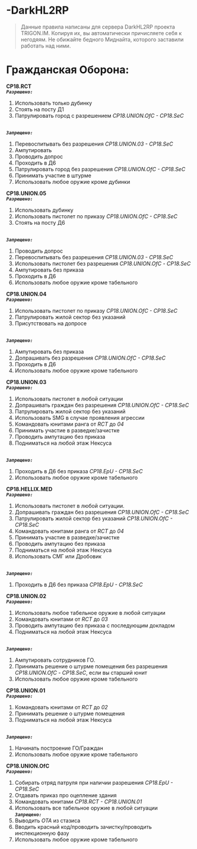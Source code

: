 # -DarkHL2RP
> Данные правила написаны для сервера DarkHL2RP проекта TRIGON.IM. 
> Копируя их, вы автоматически причисляете себя к негодяям.
> Не обижайте бедного Миднайта, которого заставили работать над ними.

# Гражданская Оборона: 
**CP18.RCT**
<br>_**`Разрешено:`**_
1. Использовать только дубинку
2. Стоять на посту Д1 
3. Патрулировать город с разрешением *CP18.UNION.OfC - CP18.SeC*

<br>_**`Запрещено:`**_
1. Перевоспитывать без разрешения *CP18.UNION.03 - CP18.SeC* 
2. Ампутировать 
3. Проводить допрос
4. Проходить в Д6 
5. Патрулировать город без разрешения *CP18.UNION.OfC - CP18.SeC*
6. Принимать участие в штурме
7. Использовать любое оружие кроме дубинки


**CP18.UNION.05**
<br>_**`Разрешено:`**_
1. Использовать дубинку
2. Использовать пистолет по приказу *CP18.UNION.OfC - CP18.SeC*
3. Стоять на посту Д6

<br>_**`Запрещено:`**_
1. Проводить допрос
2. Перевоспитывать без разрешения *CP18.UNION.03 - CP18.SeC*
3. Использовать пистолет без разрешения *CP18.UNION.OfС - CP18.SeC*
4. Ампутировать без приказа
5. Проходить в Д6
6. Использовать любое оружие кроме табельного


**CP18.UNION.04**
<br>_**`Разрешено:`**_
1. Использовать пистолет по приказу *CP18.UNION.OfC - CP18.SeC*
2. Патрулировать жилой сектор без указаний 
3. Присутствовать на допросе

<br>_**`Запрещено:`**_
1. Ампутировать без приказа 
2. Допрашивать без разрешения *CP18.UNION.OfC - CP18.SeC*
3. Проходить в Д6
4. Использовать любое оружие кроме табельного


**CP18.UNION.03**
<br>_**`Разрешено:`**_
1. Использовать пистолет в любой ситуации 
2. Допрашивать граждан без разрешения *CP18.UNION.OfC - CP18.SeC*
3. Патрулировать жилой сектор без указаний
4. Использовать SMG в случае проявления агрессии 
5. Командовать юнитами ранга от *RCT* до *04* 
6. Принимать участие в разведке/зачистке 
7. Проводить ампутацию без приказа
8. Подниматься на любой этаж Нексуса 

<br>_**`Запрещено:`**_
1. Проходить в Д6 без приказа *CP18.EpU - CP18.SeC*
2. Использовать любое оружие кроме табельного


**CP18.HELLIX.MED**
<br>_**`Разрешено:`**_
1. Использовать пистолет в любой ситуации. 
2. Допрашивать граждан без разрешения *CP18.UNION.OfC - CP18.SeC*
3. Патрулировать жилой сектор без указаний *CP18.UNION.OfC - CP18.SeC* 
4. Командовать юнитами ранга от *RCT* до *04*
5. Принимать участие в разведке/зачистке 
6. Проводить ампутацию без приказа
7. Подниматься на любой этаж Нексуса
8. Использовать СМГ или Дробовик

<br>_**`Запрещено:`**_
1. Проходить в Д6 без приказа *CP18.EpU - CP18.SeC*


**CP18.UNION.02**
<br>_**`Разрешено:`**_
1. Использовать любое табельное оружие в любой ситуации
2. Командовать юнитами от *RCT* до *03*
3. Проводить ампутацию без приказа с последующим докладом
4. Подниматься на любой этаж Нексуса

<br>_**`Запрещено:`**_
1. Ампутировать сотрудников ГО. 
2. Принимать решение о штурме помещения без разрешения *CP18.UNION.OfС - CP18.SeC*, если вы старший юнит
3. Использовать любое оружие кроме табельного


**CP18.UNION.01**
<br>_**`Разрешено:`**_
1. Командовать юнитами от *RCT* до *02*
2. Принимать решение о штурме помещения
3. Подниматься на любой этаж Нексуса

<br>_**`Запрещено:`**_
1. Начинать построение ГО/Граждан
2. Использовать любое оружие кроме табельного


**CP18.UNION.OfC**
<br>_**`Разрешено:`**_
1. Собирать отряд патруля при наличии разрешения *CP18.EpU - CP18.SeC*
2. Отдавать приказ про оцепление здания 
3. Командовать юнитами *CP18.RCT - CP18.UNION.01* 
4. Использовать все табельное оружие в любой ситуации
<br>_**`Запрещено:`**_
1. Выводить *ОТА* из стазиса 
2. Вводить красный код/проводить зачистку/проводить инспекционную фазу
3. Использовать любое оружие кроме табельного

